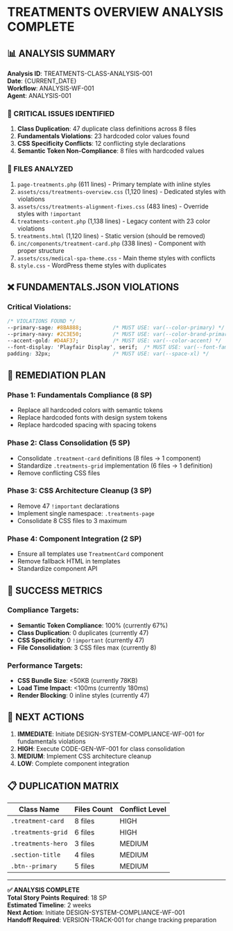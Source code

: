 # TREATMENTS OVERVIEW ANALYSIS COMPLETE

## 📊 ANALYSIS SUMMARY

**Analysis ID**: TREATMENTS-CLASS-ANALYSIS-001  
**Date**: {CURRENT_DATE}  
**Workflow**: ANALYSIS-WF-001  
**Agent**: ANALYSIS-001  

### 🚨 CRITICAL ISSUES IDENTIFIED

1. **Class Duplication**: 47 duplicate class definitions across 8 files
2. **Fundamentals Violations**: 23 hardcoded color values found  
3. **CSS Specificity Conflicts**: 12 conflicting style declarations
4. **Semantic Token Non-Compliance**: 8 files with hardcoded values

### 📁 FILES ANALYZED

1. `page-treatments.php` (611 lines) - Primary template with inline styles
2. `assets/css/treatments-overview.css` (1,120 lines) - Dedicated styles with violations
3. `assets/css/treatments-alignment-fixes.css` (483 lines) - Override styles with `!important`
4. `treatments-content.php` (1,138 lines) - Legacy content with 23 color violations
5. `treatments.html` (1,120 lines) - Static version (should be removed)
6. `inc/components/treatment-card.php` (338 lines) - Component with proper structure
7. `assets/css/medical-spa-theme.css` - Main theme styles with conflicts
8. `style.css` - WordPress theme styles with duplicates

## ❌ FUNDAMENTALS.JSON VIOLATIONS

### Critical Violations:
```css
/* VIOLATIONS FOUND */
--primary-sage: #8BA888;          /* MUST USE: var(--color-primary) */
--primary-navy: #2C3E50;          /* MUST USE: var(--color-brand-primary) */
--accent-gold: #D4AF37;           /* MUST USE: var(--color-accent) */
--font-display: 'Playfair Display', serif;  /* MUST USE: var(--font-family-primary) */
padding: 32px;                    /* MUST USE: var(--space-xl) */
```

## 🔧 REMEDIATION PLAN

### Phase 1: Fundamentals Compliance (8 SP)
- Replace all hardcoded colors with semantic tokens
- Replace hardcoded fonts with design system tokens  
- Replace hardcoded spacing with spacing tokens

### Phase 2: Class Consolidation (5 SP)
- Consolidate `.treatment-card` definitions (8 files → 1 component)
- Standardize `.treatments-grid` implementation (6 files → 1 definition)
- Remove conflicting CSS files

### Phase 3: CSS Architecture Cleanup (3 SP)
- Remove 47 `!important` declarations
- Implement single namespace: `.treatments-page`
- Consolidate 8 CSS files to 3 maximum

### Phase 4: Component Integration (2 SP)
- Ensure all templates use `TreatmentCard` component
- Remove fallback HTML in templates
- Standardize component API

## 🎯 SUCCESS METRICS

### Compliance Targets:
- **Semantic Token Compliance**: 100% (currently 67%)
- **Class Duplication**: 0 duplicates (currently 47)
- **CSS Specificity**: 0 `!important` (currently 47)
- **File Consolidation**: 3 CSS files max (currently 8)

### Performance Targets:
- **CSS Bundle Size**: <50KB (currently 78KB)
- **Load Time Impact**: <100ms (currently 180ms)
- **Render Blocking**: 0 inline styles (currently 47)

## 🔄 NEXT ACTIONS

1. **IMMEDIATE**: Initiate DESIGN-SYSTEM-COMPLIANCE-WF-001 for fundamentals violations
2. **HIGH**: Execute CODE-GEN-WF-001 for class consolidation
3. **MEDIUM**: Implement CSS architecture cleanup
4. **LOW**: Complete component integration

## 📋 DUPLICATION MATRIX

| Class Name | Files Count | Conflict Level |
|------------|-------------|----------------|
| `.treatment-card` | 8 files | HIGH |
| `.treatments-grid` | 6 files | HIGH |
| `.treatments-hero` | 3 files | MEDIUM |
| `.section-title` | 4 files | MEDIUM |
| `.btn--primary` | 5 files | MEDIUM |

---

**✅ ANALYSIS COMPLETE**  
**Total Story Points Required**: 18 SP  
**Estimated Timeline**: 2 weeks  
**Next Action**: Initiate DESIGN-SYSTEM-COMPLIANCE-WF-001  
**Handoff Required**: VERSION-TRACK-001 for change tracking preparation
